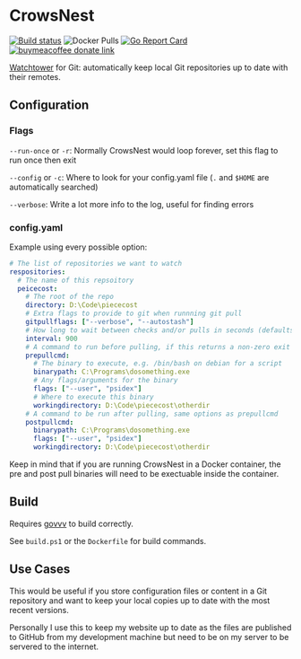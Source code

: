 # CrowsNest

[![Build status](https://github.com/psidex/crowsnest/workflows/CI/badge.svg)](https://github.com/psidex/crowsnest/actions)
![Docker Pulls](https://img.shields.io/docker/pulls/psidex/crowsnest)
[![Go Report Card](https://goreportcard.com/badge/github.com/psidex/crowsnest)](https://goreportcard.com/report/github.com/psidex/crowsnest)
[![buymeacoffee donate link](https://img.shields.io/badge/Donate-Beer-FFDD00.svg?style=flat&colorA=35383d)](https://www.buymeacoffee.com/psidex)

[Watchtower](https://github.com/containrrr/watchtower) for Git: automatically keep local Git repositories up to date with their remotes.

## Configuration

### Flags

`--run-once` or `-r`: Normally CrowsNest would loop forever, set this flag to run once then exit

`--config` or `-c`: Where to look for your config.yaml file (`.` and `$HOME` are automatically searched)

`--verbose`: Write a lot more info to the log, useful for finding errors

### config.yaml

Example using every possible option:

```yaml
# The list of repositories we want to watch
respositories:
  # The name of this repsoitory
  peicecost:
    # The root of the repo
    directory: D:\Code\piececost
    # Extra flags to provide to git when runnning git pull
    gitpullflags: ["--verbose", "--autostash"]
    # How long to wait between checks and/or pulls in seconds (defaults to 60)
    interval: 900
    # A command to run before pulling, if this returns a non-zero exit code, the pull will not happen
    prepullcmd:
      # The binary to execute, e.g. /bin/bash on debian for a script
      binarypath: C:\Programs\dosomething.exe
      # Any flags/arguments for the binary
      flags: ["--user", "psidex"]
      # Where to execute this binary
      workingdirectory: D:\Code\piececost\otherdir
    # A command to be run after pulling, same options as prepullcmd
    postpullcmd:
      binarypath: C:\Programs\dosomething.exe
      flags: ["--user", "psidex"]
      workingdirectory: D:\Code\piececost\otherdir
```

Keep in mind that if you are running CrowsNest in a Docker container, the pre and post pull binaries will need to be exectuable inside the container.

## Build

Requires [govvv](https://github.com/ahmetb/govvv) to build correctly.

See `build.ps1` or the `Dockerfile` for build commands.

## Use Cases

This would be useful if you store configuration files or content in a Git repository and want to keep your local copies up to date with the most recent versions.

Personally I use this to keep my website up to date as the files are published to GitHub from my development machine but need to be on my server to be servered to the internet.

